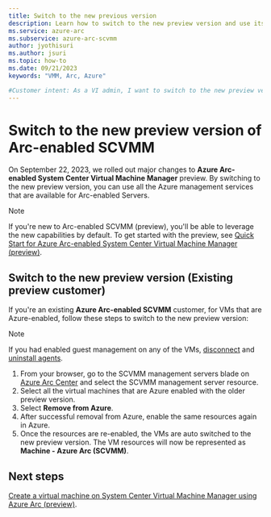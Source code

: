 ```yaml
---
title: Switch to the new previous version
description: Learn how to switch to the new preview version and use its capabilities
ms.service: azure-arc
ms.subservice: azure-arc-scvmm
author: jyothisuri
ms.author: jsuri
ms.topic: how-to 
ms.date: 09/21/2023
keywords: "VMM, Arc, Azure"

#Customer intent: As a VI admin, I want to switch to the new preview version of Arc-enabled SCVMM (preview) and leverage the associated capabilities
---
```


# Switch to the new preview version of Arc-enabled SCVMM

On September 22, 2023, we rolled out major changes to **Azure Arc-enabled System Center Virtual Machine Manager** preview. By switching to the new preview version, you can use all the Azure management services that are available for Arc-enabled Servers.

>[!Note]
>If you're new to Arc-enabled SCVMM (preview), you'll be able to leverage the new capabilities by default. To get started with the preview, see [Quick Start for Azure Arc-enabled System Center Virtual Machine Manager (preview)](quickstart-connect-system-center-virtual-machine-manager-to-arc.md).

## Switch to the new preview version (Existing preview customer)

If you're an existing **Azure Arc-enabled SCVMM** customer, for VMs that are Azure-enabled, follow these steps to switch to the new preview version:

>[!Note]
> If you had enabled guest management on any of the VMs, [disconnect](/azure/azure-arc/vmware-vsphere/remove-vcenter-from-arc-vmware#step-2-disconnect-the-agent-from-azure-arc) and [uninstall agents](/azure/azure-arc/vmware-vsphere/remove-vcenter-from-arc-vmware#step-3-uninstall-the-agent).

1.	From your browser, go to the SCVMM management servers blade on [Azure Arc Center](https://ms.portal.azure.com/#view/Microsoft_Azure_HybridCompute/AzureArcCenterBlade/~/overview) and select the SCVMM management server resource.
2.	Select all the virtual machines that are Azure enabled with the older preview version.
3.	Select **Remove from Azure**. 
4.	After successful removal from Azure, enable the same resources again in Azure.
5.	Once the resources are re-enabled, the VMs are auto switched to the new preview version. The VM resources will now be represented as **Machine - Azure Arc (SCVMM)**.

## Next steps

[Create a virtual machine on System Center Virtual Machine Manager using Azure Arc (preview)](quickstart-connect-system-center-virtual-machine-manager-to-arc.md).
